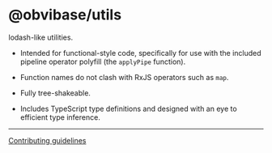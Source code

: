 # @obvibase/utils

lodash-like utilities.

- Intended for functional-style code, specifically for use with the included pipeline operator polyfill (the `applyPipe` function).

- Function names do not clash with RxJS operators such as `map`.

- Fully tree-shakeable.

- Includes TypeScript type definitions and designed with an eye to efficient type inference.

---

[Contributing guidelines](https://github.com/obvibase/utils/blob/master/.github/CONTRIBUTING.md)
